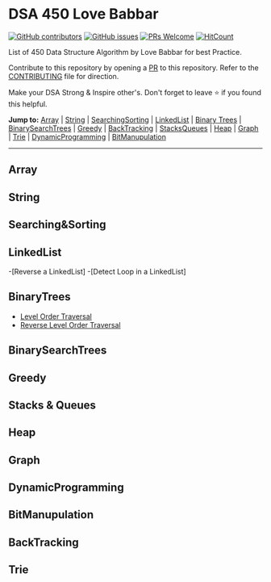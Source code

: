 # DSA 450 Love Babbar

[![GitHub contributors](https://img.shields.io/github/contributors/nouveau-riche/DSA-450-Love-Babbar)](https://github.com/nouveau-riche/DSA-450-Love-Babbar/graphs/contributors) [![GitHub issues](https://img.shields.io/github/issues/nouveau-riche/DSA-450-Love-Babbar)](https://github.com/nouveau-riche/DSA-450-Love-Babbar/issues) [![PRs Welcome](https://img.shields.io/badge/PRs-welcome-brightgreen.svg?style=flat-square)](https://github.com/coderjojo/creative-profile-readme/pulls) [![HitCount](https://views.whatilearened.today/views/github/nouveau-riche/DSA-450-Love-Babbar.svg)](https://github.com/nouveau-riche/DSA-450-Love-Babbar)

List of 450 Data Structure Algorithm by Love Babbar for best Practice.

Contribute to this repository by opening a [PR](./CONTRIBUTING.md) to this repository. Refer to the [CONTRIBUTING](./CONTRIBUTING.md) file for direction.

Make your DSA Strong & Inspire other's. Don't forget to leave :star: if you found this helpful.

**Jump to:** [Array](#array) | [String](#string) | [SearchingSorting](#searchingsorting) | [LinkedList](#linkedList) | [Binary Trees](#binarytrees) | [BinarySearchTrees](#binarysearchtrees) | [Greedy](#greedy) | [BackTracking](#backtracking) | [StacksQueues](#stacksqueues) | [Heap](#heap) | [Graph](#graph) | [Trie](#trie) | [DynamicProgramming](#dynamicprogramming) | [BitManupulation](#bitmanupulation)

---

## Array













## String










## Searching&Sorting






## LinkedList

-[Reverse a LinkedList]
-[Detect Loop in a LinkedList]





## BinaryTrees

- [Level Order Traversal](https://github.com/nouveau-riche/DSA-450-Love-Babbar/blob/main/EXAMPLES/lever%20order%20traversal.cpp)
- [Reverse Level Order Traversal](https://github.com/nouveau-riche/DSA-450-Love-Babbar/blob/main/EXAMPLES/reverse%20level%20order.cpp)







## BinarySearchTrees







## Greedy


## Stacks & Queues





## Heap




## Graph




## DynamicProgramming




## BitManupulation






## BackTracking




## Trie





